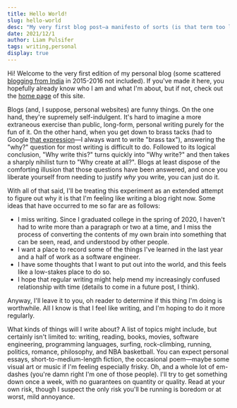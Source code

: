 ```yaml
---
title: Hello World!
slug: hello-world
desc: "My very first blog post—a manifesto of sorts (is that term too loaded?) on what I hope to accomplish here."
date: 2021/12/1
author: Liam Pulsifer
tags: writing,personal
display: true
---
```


Hi! Welcome to the very first edition of my personal blog (some scattered [blogging from India](https://indoreadventures.wordpress.com/) in 2015-2016 not included). If you've made it here, you hopefully already know who I am and what I'm about, but if not, check out the [home page](/) of this site.

Blogs (and, I suppose, personal websites) are funny things. On the one hand, they're supremely self-indulgent. It's hard to imagine a more extraneous exercise than public, long-form, personal writing purely for the fun of it. On the other hand, when you get down to brass tacks (had to Google [that expression](https://en.wiktionary.org/wiki/get_down_to_brass_tacks)—I always want to write "brass tax"), answering the "why?" question for most writing is difficult to do. Followed to its logical conclusion, "Why write this?" turns quickly into "Why write?" and then takes a sharply nihilist turn to "Why create at all?". Blogs at least dispose of the comforting illusion that those questions have been answered, and once you liberate yourself from needing to justify *why* you write, you can just do it.

With all of that said, I'll be treating this experiment as an extended attempt to figure out why it is that I'm feeling like writing a blog right now. Some ideas that have occurred to me so far are as follows:
- I miss writing. Since I graduated college in the spring of 2020, I haven't had to write more than a paragraph or two at a time, and I miss the process of converting the contents of my own brain into something that can be seen, read, and understood by other people.
- I want a place to record some of the things I've learned in the last year and a half of work as a software engineer.
- I have some thoughts that I want to put out into the world, and this feels like a low-stakes place to do so.
- I hope that regular writing might help mend my increasingly confused relationship with time (details to come in a future post, I think).
 
Anyway, I'll leave it to you, oh reader to determine if this thing I'm doing is worthwhile. All I know is that I feel like writing, and I'm hoping to do it more regularly.

What kinds of things will I write about? A list of topics might include, but certainly isn't limited to: writing, reading, books, movies, software engineering, programming languages, surfing, rock-climbing, running, politics, romance, philosophy, and NBA basketball. You can expect personal essays, short-to-medium-length fiction, the occasional poem—maybe some visual art or music if I'm feeling especially frisky. Oh, and a whole lot of em-dashes (you're damn right I'm one of those people). I'll try to get something down once a week, with no guarantees on quantity or quality. Read at your own risk, though I suspect the only risk you'll be running is boredom or at worst, mild annoyance.

